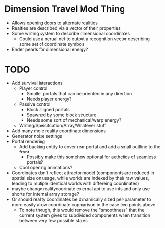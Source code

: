 Dimension Travel Mod Thing
===
- Allows opening doors to alternate realities
- Realties are described via a vector of their properties
- Some writing system to describe dimensional coordinates
  - Could use a nerual net to output a recognition vector describing some set of coordinate symbols
- Ender pearls for dimensional energy?


TODO
===
- Add survival interactions
  - Player control
    - Smaller portals that can be oriented in any direction
    - Needs player energy?
  - Passive control
    - Block aligned portals
    - Spawned by some block structure
    - Needs some sort of mechanical/warp energy?
  - Writing/Speicifcation/Array/Whatever stuff
- Add many more reality coordinate dimensions
 - Generator noise settings
- Portal rendering
  - Add backing entity to cover rear portal and add a small outlline to the front
    - Possibly make this somehow optional for aethetics of seamless portals?
  - Cool opening animations?
- Coordinates don't reflect attractor model (components are reduced in spatial size on usage, while worlds are indexed by their raw values, leading to mutiple identical worlds with differeing coordinates)
- maybe change realitycoorinate external api to use ints and only use shorts for internal array storage?
- Or should reality coordinates be dynamically sized per-parameter to more easily allow coordinate copmarison in the case two points above
  - To note though, this would remove the "smoothness" that the current system gives to subdivided components when transition between very few possible states